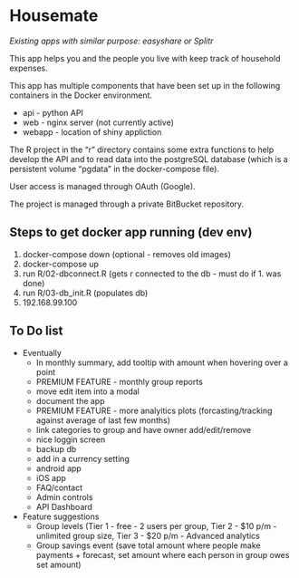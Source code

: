 Housemate
================

*Existing apps with similar purpose: easyshare or Splitr*

This app helps you and the people you live with keep track of household
expenses.

This app has multiple components that have been set up in the following
containers in the Docker environment.

  - api - python API
  - web - nginx server (not currently active)
  - webapp - location of shiny appliction

The R project in the “r” directory contains some extra functions to help
develop the API and to read data into the postgreSQL database (which is
a persistent volume “pgdata” in the docker-compose file).

User access is managed through OAuth (Google).

The project is managed through a private BitBucket repository.

## Steps to get docker app running (dev env)

1.  docker-compose down (optional - removes old images)
2.  docker-compose up
3.  run R/02-dbconnect.R (gets r connected to the db - must do if 1. was
    done)
4.  run R/03-db\_init.R (populates db)
5.  192.168.99.100

## To Do list

  - Eventually
      - In monthly summary, add tooltip with amount when hovering over a
        point
      - PREMIUM FEATURE - monthly group reports
      - move edit item into a modal
      - document the app
      - PREMIUM FEATURE - more analyitics plots (forcasting/tracking
        against average of last few months)
      - link categories to group and have owner add/edit/remove
      - nice loggin screen
      - backup db
      - add in a currency setting
      - android app
      - iOS app
      - FAQ/contact
      - Admin controls
      - API Dashboard
  - Feature suggestions
      - Group levels (Tier 1 - free - 2 users per group, Tier 2 - $10
        p/m - unlimited group size, Tier 3 - $20 p/m - Advanced
        analytics
      - Group savings event (save total amount where people make
        payments + forecast, set amount where each person in group owes
        set amount)
